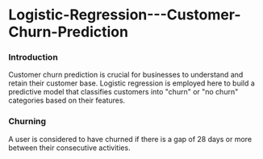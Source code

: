 # Logistic-Regression---Customer-Churn-Prediction

### Introduction
Customer churn prediction is crucial for businesses to understand and retain their customer base. Logistic regression is employed here to build a predictive model that classifies customers into "churn" or "no churn" categories based on their features.

### Churning
A user is considered to have churned if there is a gap of 28 days or more between their consecutive activities.
